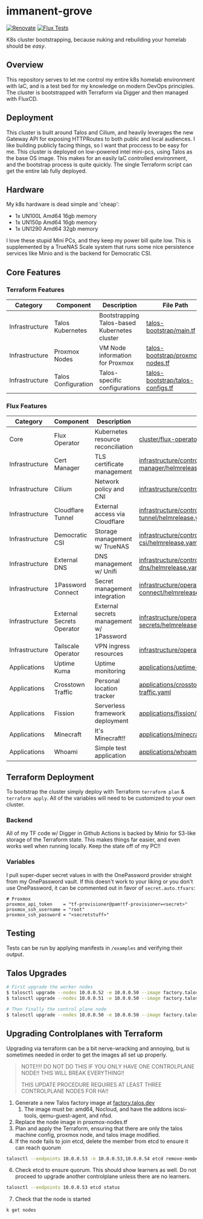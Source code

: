 # immanent-grove

[![Renovate](https://github.com/vaughnw128/immanent-grove/actions/workflows/renovate.yaml/badge.svg)](https://github.com/vaughnw128/immanent-grove/actions/workflows/renovate.yaml)
[![Flux Tests](https://github.com/vaughnw128/immanent-grove/actions/workflows/test.yaml/badge.svg)](https://github.com/vaughnw128/immanent-grove/actions/workflows/test.yaml)

K8s cluster bootstrapping, because nuking and rebuilding your homelab should be _easy_.

## Overview

This repository serves to let me control my entire k8s homelab environment with IaC, and is a test bed for my knowledge on modern DevOps principles. 
The cluster is bootstrapped with Terraform via Digger and then managed with FluxCD.

## Deployment

This cluster is built around Talos and Cilium, and heavily leverages the new Gateway API for exposing HTTPRoutes to both public and local audiences. 
I like building publicly facing things, so I want that proccess to be easy for me. This cluster is deployed on low-powered intel mini-pcs, using Talos as the base OS image. 
This makes for an easily IaC controlled environment, and the bootstrap process is quite quickly. The single Terraform script can get the entire lab fully deployed.

## Hardware

My k8s hardware is dead simple and 'cheap':
 - 1x UN100L Amd64 16gb memory
 - 1x UN150p Amd64 16gb memory
 - 1x UN1290 Amd64 32gb memory

I love these stupid Mini PCs, and they keep my power bill quite low. This is supplemented by a TrueNAS Scale 
system that runs some nice persistence services like Minio and is the backend for Democratic CSI.

## Core Features

### Terraform Features

| Category | Component           | Description                                  | File Path |
|----------|---------------------|----------------------------------------------|-----------|
| Infrastructure | Talos Kubernetes    | Bootstrapping Talos-based Kubernetes cluster | [talos-bootstrap/main.tf](talos-bootstrap/main.tf) |
| Infrastructure | Proxmox Nodes       | VM Node information for Proxmox              | [talos-bootstrap/proxmox-nodes.tf](talos-bootstrap/proxmox-nodes.tf) |
| Infrastructure | Talos Configuration | Talos-specific configurations                | [talos-bootstrap/talos-configs.tf](talos-bootstrap/talos-configs.tf) |


### Flux Features

| Category | Component                 | Description                              | File Path |
|----------|---------------------------|------------------------------------------|-----------|
| Core | Flux Operator             | Kubernetes resource reconciliation       | [cluster/flux-operator.yaml](cluster/flux-operator.yaml) |
| Infrastructure | Cert Manager              | TLS certificate management               | [infrastructure/controllers/cert-manager/helmrelease.yaml](infrastructure/controllers/cert-manager/helmrelease.yaml) |
| Infrastructure | Cilium                    | Network policy and CNI                   | [infrastructure/controllers/cilium/helmrelease.yaml](infrastructure/controllers/cilium/helmrelease.yaml) |
| Infrastructure | Cloudflare Tunnel         | External access via Cloudflare           | [infrastructure/controllers/cloudflare-tunnel/helmrelease.yaml](infrastructure/controllers/cloudflare-tunnel/helmrelease.yaml) |
| Infrastructure | Democratic CSI            | Storage management w/ TrueNAS            | [infrastructure/controllers/democratic-csi/helmrelease.yaml](infrastructure/controllers/democratic-csi/helmrelease.yaml) |
| Infrastructure | External DNS              | DNS management w/ Unifi                  | [infrastructure/controllers/external-dns/helmrelease.yaml](infrastructure/controllers/external-dns/helmrelease.yaml) |
| Infrastructure | 1Password Connect         | Secret management integration            | [infrastructure/operators/1password-connect/helmrelease.yaml](infrastructure/operators/1password-connect/helmrelease.yaml) |
| Infrastructure | External Secrets Operator | External secrets management w/ 1Password | [infrastructure/operators/external-secrets/helmrelease.yaml](infrastructure/operators/external-secrets/helmrelease.yaml) |
| Infrastructure | Tailscale Operator        | VPN ingress resources                    | [infrastructure/operators/tailscale/helmrelease.yaml](infrastructure/operators/tailscale/helmrelease.yaml) |
| Applications | Uptime Kuma               | Uptime monitoring                        | [applications/uptime-kuma/helmrelease.yaml](applications/uptime-kuma/helmrelease.yaml) |
| Applications | Crosstown Traffic         | Personal location tracker                | [applications/crosstown-traffic/crosstown-traffic.yaml](applications/crosstown-traffic/crosstown-traffic.yaml) |
| Applications | Fission                   | Serverless framework deployment          | [applications/fission/helmrelease.yaml](applications/fission/helmrelease.yaml) |
| Applications | Minecraft                 | It's Minecraft!!                         | [applications/minecraft/helmrelease.yaml](applications/minecraft/helmrelease.yaml) |
| Applications | Whoami                    | Simple test application                  | [applications/whoami/deployment.yaml](applications/whoami/deployment.yaml) |

## Terraform Deployment

To bootstrap the cluster simply deploy with Terraform `terraform plan` & `terraform apply`. All of the variables will need to be
customized to your own cluster.


### Backend

All of my TF code w/ Digger in Github Actions is backed by Minio for S3-like storage of the Terraform state. This makes things far easier, and even works well when running locally.
Keep the state off of my PC!!

### Variables

I pull super-duper secret values in with the OnePassword provider straight from my OnePassword vault. If this doesn't work to your liking or you don't use OnePassword, it can be commented out in favor
of `secret.auto.tfvars`:

```
# Proxmox
proxmox_api_token    = "tf-provisioner@pam!tf-provisioner=<secret>"
proxmox_ssh_username = "root"
proxmox_ssh_password = "<secretstuff>"
```

## Testing

Tests can be run by applying manifests in `/examples` and verifying their output.

## Talos Upgrades

```bash
# First upgrade the worker nodes
$ talosctl upgrade --nodes 10.0.0.52 -e 10.0.0.50 --image factory.talos.dev/nocloud-installer/84f66f3fa52900a0234636ae1da07d5b356cce774673951af35866142158fce6:v1.10.5
$ talosctl upgrade --nodes 10.0.0.51 -e 10.0.0.50 --image factory.talos.dev/nocloud-installer/84f66f3fa52900a0234636ae1da07d5b356cce774673951af35866142158fce6:v1.10.5

# Then finally the control plane node
$ talosctl upgrade --nodes 10.0.0.50 -e 10.0.0.50 --image factory.talos.dev/nocloud-installer/84f66f3fa52900a0234636ae1da07d5b356cce774673951af35866142158fce6:v1.10.5 
```

## Upgrading Controlplanes with Terraform

Upgrading via terraform can be a bit nerve-wracking and annoying, but is sometimes needed in order to get the images all set up properly.

> NOTE!!!! DO NOT DO THIS IF YOU ONLY HAVE ONE CONTROLPLANE NODE!! THIS WILL BREAK EVERYTHING!!
> 
> THIS UPDATE PROCEDURE REQUIRES AT LEAST THREE CONTROLPLANE NODES FOR HA!!

1. Generate a new Talos factory image at [factory.talos.dev](https://factory.talos.dev)
   1. The image must be: amd64, Nocloud, and have the addons iscsi-tools, qemu-guest-agent, and nfsd.
2. Replace the node image in proxmox-nodes.tf
3. Plan and apply the Terraform, ensuring that there are only the talos machine config, proxmox node, and talos image modified.
4. If the node fails to join etcd, delete the member from etcd to ensure it can reach quorum

```bash
talosctl --endpoints 10.0.0.53 -n 10.0.0.53,10.0.0.54 etcd remove-member <id>
```

6. Check etcd to ensure quorum. This should show learners as well. Do not proceed to upgrade another controlplane unless there are no learners.

```bash
talosctl --endpoints 10.0.0.53 etcd status
```

7. Check that the node is started

```bash
k get nodes
```